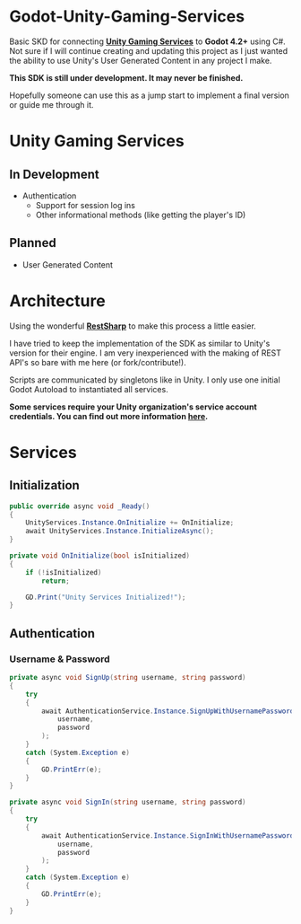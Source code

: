 # Godot-Unity-Gaming-Services

Basic SKD for connecting **[Unity Gaming Services](https://unity.com/solutions/gaming-services)** to **Godot 4.2+** using C#. Not sure if I will continue creating and updating this project as I just wanted the ability to use Unity's User Generated Content in any project I make.

**This SDK is still under development. It may never be finished.**

Hopefully someone can use this as a jump start to implement a final version or guide me through it.

# Unity Gaming Services

## In Development

-   Authentication
    -   Support for session log ins
    -   Other informational methods (like getting the player's ID)

## Planned

-   User Generated Content

# Architecture

Using the wonderful **[RestSharp](https://github.com/RestSharp/RestSharp)** to make this process a little easier.

I have tried to keep the implementation of the SDK as similar to Unity's version for their engine. I am very inexperienced with the making of REST API's so bare with me here (or fork/contribute!).

Scripts are communicated by singletons like in Unity. I only use one initial Godot Autoload to instantiated all services.

**Some services require your Unity organization's service account credentials. You can find out more information [here](https://services.docs.unity.com/docs/service-account-auth/).**

# Services

## Initialization

```csharp
public override async void _Ready()
{
    UnityServices.Instance.OnInitialize += OnInitialize;
    await UnityServices.Instance.InitializeAsync();
}

private void OnInitialize(bool isInitialized)
{
    if (!isInitialized)
        return;

    GD.Print("Unity Services Initialized!");
}
```

## Authentication

### Username & Password

```csharp
private async void SignUp(string username, string password)
{
    try
    {
        await AuthenticationService.Instance.SignUpWithUsernamePasswordAsync(
            username,
            password
        );
    }
    catch (System.Exception e)
    {
        GD.PrintErr(e);
    }
}

private async void SignIn(string username, string password)
{
    try
    {
        await AuthenticationService.Instance.SignInWithUsernamePasswordAsync(
            username,
            password
        );
    }
    catch (System.Exception e)
    {
        GD.PrintErr(e);
    }
}
```
